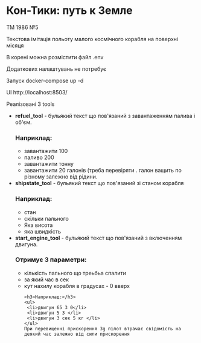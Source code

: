  <h1>Кон-Тики: путь к Земле</h1>
ТМ 1986 №5

Текстова імітація польоту малого космічного корабля на поверхні місяця

В  корені можна розмістити файл .env

Додаткових налаштувань не потребує

<p>Запуск docker-compose up -d</p> 
<p>UI http://localhost:8503/</>

Реалізовані 3 tools
<ul>
<li><strong>refuel_tool</strong> - бульякий текст що пов'язаний з завантаженням палива і об'єм. 
    <h3>Наприклад:</h3>
    <ul>
     <li>завантажити 100</li>
     <li>паливо 200</li>
     <li>завантажити тонну</li>
     <li>завантажити 20 галонів (треба перевіряти . галон ващить по різному залежно від рідини.</li>
    </ul>
</li>


<li><strong>shipstate_tool</strong> - бульякий текст що пов'язаний зі станом корабля
    <h3>Наприклад:</h3>
    <ul>
     <li>стан</li>
     <li>скільки пального</li>
     <li>Яка висота</li>
     <li>яка швидкість</li>
    </ul>
</li>
<li><strong>start_engine_tool</strong> - бульякий текст що пов'язаний з  включенням двигуна. 
     <h3>Отримує 3 параметри:</h3>
    <ul>
     <li>кількість пального що треьбьа спалити</li>
     <li>за який час в сек</li>
     <li>кут нахилу корабля в градусах - 0 вверх</li>

    <h3>Наприклад:</h3>
    <ul>
     <li>двигун 65 3 0</li>
     <li>двигун 5 3 </li>
     <li>двигун 3 сек 5 кг </li>
    </ul>
    При перевищенні прискорення 3g пілот втрачає свідомість на деякий час залежно від сили прискорення
</li>

</ul>
